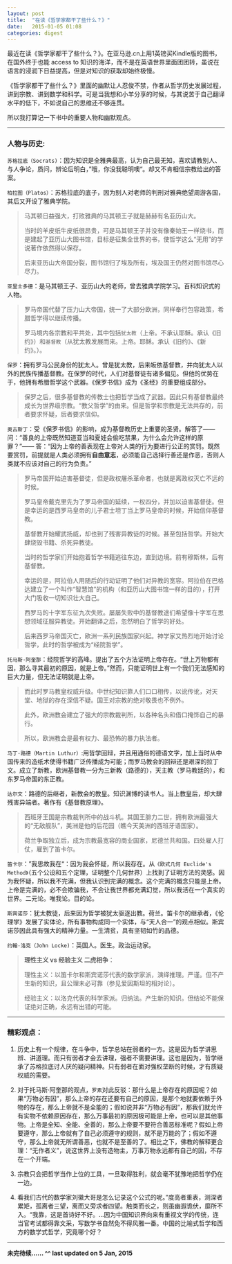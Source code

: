 ```yaml
---
layout: post
title:  "在读《哲学家都干了些什么？》"
date:   2015-01-05 01:08
categories: digest
---
```


最近在读《哲学家都干了些什么？》。在亚马逊.cn上用1英镑买Kindle版的图书，在国外终于也能 access to 知识的海洋，而不是在英语世界里面团团转，虽说在语言的浸润下日益提高，但是对知识的获取却始终极慢。

《哲学家都干了些什么？》里面的幽默让人忍俊不禁，作者从哲学历史发展过程，讲到宗教、讲到数学和科学。可是当我想和小羊分享的时候，与其说苦于自己翻译水平的低下，不如说自己的思维还不够连贯。

所以我打算记一下书中的重要人物和幽默观点。

** ** 

### 人物与历史:

`苏格拉底（Socrats)`：因为知识是全雅典最高，认为自己最无知，喜欢请教别人、与人争论，质问，辨论后明白，”哦，你没我聪明噢“。却又不肯相信宗教给出的答案。
  
`柏拉图（Platos）`：苏格拉底的底子，因为别人对老师的判刑对雅典绝望周游各国，其后又开设了雅典学院。

>马其顿日益强大，打败雅典的马其顿王子就是赫赫有名亚历山大。
>
>当时的羊皮纸牛皮纸很昂贵，可是马其顿王子并没有像秦始王一样烧书，而是建起了亚历山大图书馆，目标是征集全世界的书，使哲学这么“无用”的学说著作依然得以保存。
>
>后来亚历山大帝国分裂，图书馆归了埃及所有，埃及国王仍然对图书馆尽心尽力。

`亚里士多德`：是马其顿王子、亚历山大的老师，曾去雅典学院学习。百科知识式的人物。

>罗马帝国代替了压力山大帝国，统一了大部分欧洲，同样奉行包容政策，希腊哲学得以继续传播。
>
>罗马境内各宗教和平共处，其中包括`犹太教`（上帝。不承认耶稣。承认《旧约》）和`基督教`（从犹太教发展而来。上帝。耶稣。承认《旧约》、《新约》。）。

`保罗`：拥有罗马公民身份的犹太人。曾是犹太教，后来皈依基督教，并向犹太人以外的民族传播基督教。在保罗的时代，人们对基督徒有诸多偏见。但他的优势在于，他拥有希腊哲学这个武器。《保罗书信》成为《圣经》的重要组成部分。

> 保罗之后，很多基督教的传教士也把哲学当成了武器。因此只有基督教最终成长为世界级宗教。“教父哲学”的由来。但是哲学和宗教是无法共存的，前者要求怀疑，后者要求信仰。

`奥古斯丁`：受《保罗书信》的影响，成为基督教历史上重要的圣贤。解答了—— 问：“善良的上帝既然知道亚当和夏娃会偷吃禁果，为什么会允许这样的原罪？”—— 答：“因为上帝的善表现在上帝对人类的行为要进行公正的赏罚。既然要赏罚，前提就是人类必须拥有**自由意志**，必须能自己选择行善还是作恶，否则人类就不应该对自己的行为负责。”

>罗马帝国开始迫害基督徒，但是政权屠杀革命者，也就是离政权灭亡不远的时候。
>
>罗马皇帝戴克里先为了罗马帝国的延续，一权四分，并加以迫害基督徒。但是幸运的是西罗马皇帝的儿子君士坦丁当上罗马皇帝的时候，开始信仰基督教。
>
>基督教开始耀武扬威，却也到了残害异教徒的时候。甚至包括哲学。开始大肆烧毁书籍、杀死异教徒。
>
>当时的哲学家们开始抱着哲学书籍逃往东边，直到边境。前有穆斯林，后有基督教。
>
>幸运的是，阿拉伯人用随后的行动证明了他们对异教的宽容。阿拉伯在巴格达建立了一个叫作“智慧馆”的机构（和亚历山大图书馆一样的目的），打开大门吸收一切知识壮大自己。
>
>西罗马的十字军东征九次失败。屡屡失败中的基督教途们希望像十字军在思想领域征服异教徒。开始翻译之后，忽然明白了哲学的好处。
>
>后来西罗马帝国灭亡，欧洲一系列民族国家兴起。神学家又热烈地开始讨论哲学，此时的哲学被成为“经院哲学”。

`托马斯·阿奎那`：经院哲学的高峰。提出了五个方法证明上帝存在。“世上万物都有因，那么寻其最初的原因，就是上帝。”然而，只能证明世上有一个我们无法感知的巨大力量，但无法证明就是上帝。

>而此时罗马教皇权威升级。中世纪知识靠人们口口相传，以讹传讹，对天堂、地狱的存在深信不疑。国王对宗教的绝对敬畏也不例外。
>
>此外，欧洲教会建立了强大的宗教裁判所，以各种名头和借口掩饰自己的暴行。
>
>所以，欧洲教会是最有权力、最恐怖的暴力执法者。

`马丁·路德（Martin Luthur）`:用哲学回辩，并且用通俗的德语文字，加上当时从中国传来的造纸术使得书籍广泛传播成为可能；而罗马教会的回辩还是艰深的拉丁文。成立了新教，欧洲基督教一分为三新教（路德的），天主教（罗马教廷的），和东罗马帝国的东正教。

`达尔文`：路德的后继者，新教会的教皇。知识渊博的读书人。当上教皇后，却大肆残害异端者。著作有《基督教原理》。

>西班牙王国是宗教裁判所中的战斗机。其国王腓力二世，拥有欧洲最强大的“无敌舰队”，美洲是他的后花园（瞧今天美洲的西班牙语国家）。
>
>荷兰争取独立后，成为宗教最宽容的商业国家，尼德兰共和国。四处雇人打仗，雇到了笛卡尔。

`笛卡尔`：”我思故我在“：因为我会怀疑，所以我存在。从`《欧式几何 Euclide's Method》`（五个公设和五个定理，证明整个几何世界）上找到了证明方法的灵感。因为我怀疑，所以我不完满，但我认识到完满的概念。这个完满的概念只能是上帝。上帝是完满的，必不会欺骗我，不会让我世界都充满幻觉，所以我活在一个真实的世界。二元论。唯我论。目的论。

`斯宾诺莎`：犹太教徒，后来因为哲学被犹太驱逐出教。荷兰。笛卡尔的继承者，《伦理学》发展了实体论，所有事物构成同一个实体，与“天人合一”的观点相似。斯宾诺莎因此具有强大的精神力量。一生清贫，具有坚韧如竹的品德。

`约翰·洛克（John Locke)`：英国人。医生。政治运动家。

> <strong>理性主义 vs 经验主义 二虎相争</strong>：
>
> 理性主义：以笛卡尔和斯宾诺莎代表的数学家派，演绎推理。严谨。但不产生新的知识，且公理未必可靠（参见爱因斯坦的相对论）。
>
> 经验主义：以洛克代表的科学家派。归纳法。产生新的知识。但结论不能保证绝对正确，永远有出错的可能。

** ** 

### 精彩观点：

1. 历史上有一个规律，在斗争中，哲学总站在弱者的一方。这是因为哲学讲思辨、讲道理。而只有弱者才会去讲理，强者不需要讲理。这也是因为，哲学继承了苏格拉底讨人厌的疑问精神。只有弱者在面对强权垄断的时候，才有质疑权威的需要。

2. 对于托马斯·阿奎那的观点，`罗素`对此反驳：那什么是上帝存在的原因呢？如果“万物必有因”，那么上帝的存在还要有自己的原因，是那个地就要依赖于外物的存在，那么上帝就不是全能的；假如说并非“万物必有因”，那我们就允许有实物不依赖原因存在，那么万事最初的原因极可能是上帝，也可以是其他事物。上帝是全知、全能、全善的，那么上帝要不要符合善恶标准呢？假如上帝要遵守，那么上帝就有了自己必须遵守的规则，就不是万能的了；假如不遵守，那么上帝就无所谓善恶，也就不是至善的了。相比之下，佛教的解释更合理：“无作者义”，说这世界上没有造物主，万事万物永远都有自己的因，不存在一个开端。

3. 宗教只会把哲学当作上位的工具，一旦取得胜利，就会毫不犹豫地把哲学仍在一边。

4. 看我们古代的数学家刘徽大哥是怎么记录这个公式的呢。”度高者重表，测深者累矩，孤离者三望，离而又旁求者四望。触类而长之，则虽幽遐诡伏，靡所不入。“我靠，这是首诗好不好。...因为中国知识界向来有重视文学的传统，连当官考试都得靠文采，写数学书自然免不得风雅一番。中国的比喻式哲学和西方的数学式哲学，究竟哪个好？


** ** 
**未完待续…… ^^ last updated on 5 Jan, 2015**


